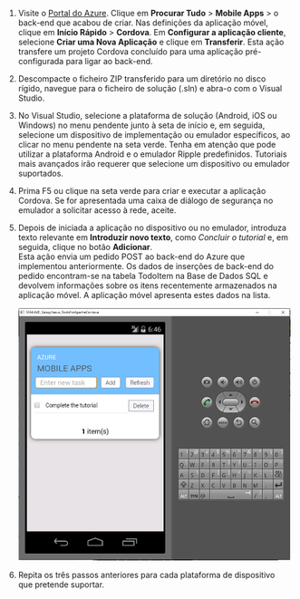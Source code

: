 
1. Visite o [Portal do Azure]. Clique em **Procurar Tudo** > **Mobile Apps** > o back-end que acabou de criar. Nas definições da aplicação móvel, clique em **Início Rápido** > **Cordova**. Em **Configurar a aplicação cliente**, selecione **Criar uma Nova Aplicação** e clique em **Transferir**. Esta ação transfere um projeto Cordova concluído para uma aplicação pré-configurada para ligar ao back-end.

2. Descompacte o ficheiro ZIP transferido para um diretório no disco rígido, navegue para o ficheiro de solução (.sln) e abra-o com o Visual Studio.

5. No Visual Studio, selecione a plataforma de solução (Android, iOS ou Windows) no menu pendente junto à seta de início e, em seguida, selecione um dispositivo de implementação ou emulador específicos, ao clicar no menu pendente na seta verde. Tenha em atenção que pode utilizar a plataforma Android e o emulador Ripple predefinidos. Tutoriais mais avançados irão requerer que selecione um dispositivo ou emulador suportados. 

6. Prima F5 ou clique na seta verde para criar e executar a aplicação Cordova. Se for apresentada uma caixa de diálogo de segurança no emulador a solicitar acesso à rede, aceite.   

7. Depois de iniciada a aplicação no dispositivo ou no emulador, introduza texto relevante em **Introduzir novo texto**, como _Concluir o tutorial_ e, em seguida, clique no botão **Adicionar**.  
Esta ação envia um pedido POST ao back-end do Azure que implementou anteriormente. Os dados de inserções de back-end do pedido encontram-se na tabela TodoItem na Base de Dados SQL e devolvem informações sobre os itens recentemente armazenados na aplicação móvel. A aplicação móvel apresenta estes dados na lista.

    ![](./media/app-service-mobile-cordova-quickstart/quickstart-startup.png)
    
8. Repita os três passos anteriores para cada plataforma de dispositivo que pretende suportar.

[Portal do Azure]: https://portal.azure.com/



<!--HONumber=ago16_HO4-->


